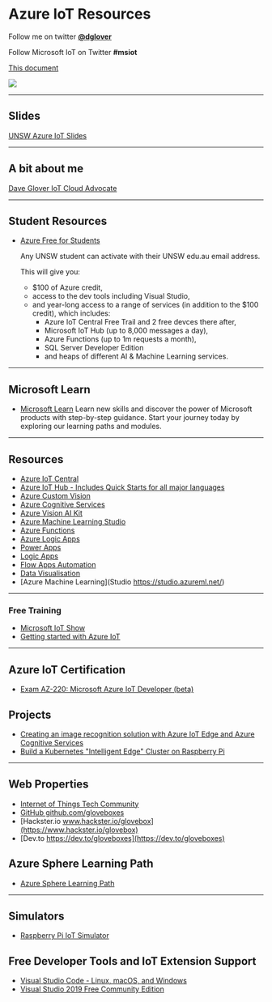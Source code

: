 # Azure IoT Resources

Follow me on twitter **[@dglover](https://twitter.com/dglover)**

Follow Microsoft IoT on Twitter **#msiot**

[This document](https://gloveboxes.github.io/UNSW-IoT-Resources)

![](qr-code.jpg)

---

## Slides

[UNSW Azure IoT Slides](https://1drv.ms/p/s!AoksQQquzfG6hbdMfSL-dNK2UcPdNQ?e=hOhoSU)

---

## A bit about me

[Dave Glover IoT Cloud Advocate](https://developer.microsoft.com/advocates/dave-glover?WT.mc_id=iot-0000-dglover)

---

## Student Resources

* [Azure Free for Students](https://azure.microsoft.com/free/students?WT.mc_id=iot-0000-dglover)

    Any UNSW student can activate with their UNSW edu.au email address.
    
    This will give you:
    * $100 of Azure credit,
    * access to the dev tools including Visual Studio,
    * and year-long access to a range of services (in addition to the $100 credit), which includes:
        * Azure IoT Central Free Trail and 2 free devces there after,
        * Microsoft IoT Hub (up to 8,000 messages a day), 
        * Azure Functions (up to 1m requests a month), 
        * SQL Server Developer Edition 
        * and heaps of different AI & Machine Learning services.

---

## Microsoft Learn

* [Microsoft Learn](https://docs.microsoft.com/learn/browse/?roles=developer&WT.mc_id=iot-0000-dglover)
    Learn new skills and discover the power of Microsoft products with step-by-step guidance. Start your journey today by exploring our learning paths and modules.

---

## Resources

* [Azure IoT Central](https://azure.microsoft.com/services/iot-central/?WT.mc_id=iot-0000-dglover)
* [Azure IoT Hub - Includes Quick Starts for all major languages](https://azure.microsoft.com/services/iot-hub/?WT.mc_id=iot-0000-dglover)
* [Azure Custom Vision](https://azure.microsoft.com/services/cognitive-services/custom-vision-service/?WT.mc_id=iot-0000-dglover)
* [Azure Cognitive Services](https://azure.microsoft.com/services/cognitive-services/?WT.mc_id=iot-0000-dglover)
* [Azure Vision AI Kit](https://azure.github.io/Vision-AI-DevKit-Pages/)
* [Azure Machine Learning Studio](https://docs.microsoft.com/azure/iot-hub/iot-hub-weather-forecast-machine-learning?WT.mc_id=iot-0000-dglover)
* [Azure Functions](https://docs.microsoft.com/azure/azure-functions/?WT.mc_id=iot-0000-dglover)
* [Azure Logic Apps](https://docs.microsoft.com/azure/logic-apps/logic-apps-overview?WT.mc_id=iot-0000-dglover)
* [Power Apps](https://powerapps.microsoft.com/?WT.mc_id=iot-0000-dglover)
* [Logic Apps](https://azure.microsoft.com/services/logic-apps/?WT.mc_id=iot-0000-dglover)
* [Flow Apps Automation](https://flow.microsoft.com/?WT.mc_id=iot-0000-dglover)
* [Data Visualisation](https://powerbi.microsoft.com/?WT.mc_id=iot-0000-dglover)
* [Azure Machine Learning](Studio https://studio.azureml.net/)

---

### Free Training

* [Microsoft IoT Show](https://channel9.msdn.com/Shows/Internet-of-Things-Show?WT.mc_id=iot-0000-dglover)
* [Getting started with Azure IoT](https://www.udemy.com/course/getting-started-with-azure-iot/)

---

## Azure IoT Certification

* [Exam AZ-220: Microsoft Azure IoT Developer (beta)](https://docs.microsoft.com/learn/certifications/exams/az-220?WT.mc_id=iot-0000-dglover)

## Projects

* [Creating an image recognition solution with Azure IoT Edge and Azure Cognitive Services](https://dev.to/azure/creating-an-image-recognition-solution-with-azure-iot-edge-and-azure-cognitive-services-4n5i)
* [Build a Kubernetes "Intelligent Edge" Cluster on Raspberry Pi](https://dev.to/azure/part-1-build-a-kubernetes-intelligent-edge-cluster-on-raspberry-pi-5h3k)

---

## Web Properties

* [Internet of Things Tech Community](https://techcommunity.microsoft.com/t5/internet-of-things/bg-p/IoTBlog?WT.mc_id=iot-0000-dglover)
* [GitHub github.com/gloveboxes](https://github.com/gloveboxes?tab=repositories)
* [Hackster.io www.hackster.io/glovebox](https://www.hackster.io/glovebox)
* [Dev.to https://dev.to/gloveboxes](https://dev.to/gloveboxes)

## Azure Sphere Learning Path

* [Azure Sphere Learning Path]()

---

## Simulators

* [Raspberry Pi IoT Simulator](https://docs.microsoft.com/azure/iot-hub/iot-hub-raspberry-pi-web-simulator-get-started?WT.mc_id=iot-0000-dglover)

## Free Developer Tools and IoT Extension Support

* [Visual Studio Code - Linux, macOS, and Windows ](https://code.visualstudio.com/?WT.mc_id=iot-0000-dglover)
* [Visual Studio 2019 Free Community Edition](https://visualstudio.microsoft.com/vs/community/?WT.mc_id=iot-0000-dglover)